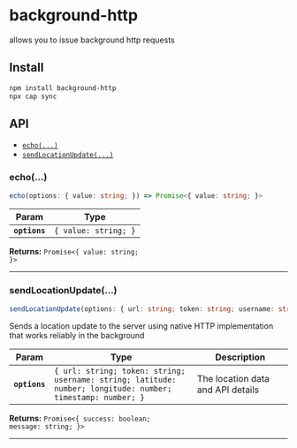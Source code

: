# background-http

allows you to issue background http requests

## Install

```bash
npm install background-http
npx cap sync
```

## API

<docgen-index>

* [`echo(...)`](#echo)
* [`sendLocationUpdate(...)`](#sendlocationupdate)

</docgen-index>

<docgen-api>
<!--Update the source file JSDoc comments and rerun docgen to update the docs below-->

### echo(...)

```typescript
echo(options: { value: string; }) => Promise<{ value: string; }>
```

| Param         | Type                            |
| ------------- | ------------------------------- |
| **`options`** | <code>{ value: string; }</code> |

**Returns:** <code>Promise&lt;{ value: string; }&gt;</code>

--------------------


### sendLocationUpdate(...)

```typescript
sendLocationUpdate(options: { url: string; token: string; username: string; latitude: number; longitude: number; timestamp: number; }) => Promise<{ success: boolean; message: string; }>
```

Sends a location update to the server using native HTTP implementation
that works reliably in the background

| Param         | Type                                                                                                                   | Description                       |
| ------------- | ---------------------------------------------------------------------------------------------------------------------- | --------------------------------- |
| **`options`** | <code>{ url: string; token: string; username: string; latitude: number; longitude: number; timestamp: number; }</code> | The location data and API details |

**Returns:** <code>Promise&lt;{ success: boolean; message: string; }&gt;</code>

--------------------

</docgen-api>
